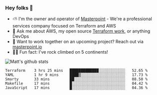 

### Hey folks 👋

- ⛅️ I'm the owner and operator of [Masterpoint](https://masterpoint.io) - We're a professional services company focused on Terraform and AWS
- 💬 Ask me about AWS, my open source [Terraform work](https://github.com/masterpointio?q=terraform&type=&language=hcl), or anything DevOps
- 🔨 Want to work together on an upcoming project? Reach out via [masterpoint.io](https://masterpoint.io)
- 🧗‍♂️ Fun fact: I've rock climbed on 5 continents! 


![Matt's github stats](https://github-readme-stats.vercel.app/api?username=Gowiem&count_private=true&theme=cobalt&show_icons=true)

<!--START_SECTION:waka-->
```text
Terraform    3 hrs 25 mins   █████████████░░░░░░░░░░░░   52.65 % 
YAML         1 hr 9 mins     ████▒░░░░░░░░░░░░░░░░░░░░   17.73 % 
Smarty       33 mins         ██░░░░░░░░░░░░░░░░░░░░░░░   08.50 % 
Makefile     17 mins         █░░░░░░░░░░░░░░░░░░░░░░░░   04.42 % 
JavaScript   17 mins         █░░░░░░░░░░░░░░░░░░░░░░░░   04.36 % 
```
<!--END_SECTION:waka-->
